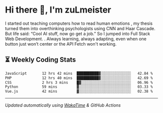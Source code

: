 # Hi there 👋, I'm zuLmeister

I started out teaching computers how to read human emotions , my thesis turned them into overthinking psychologists using CNN and Haar Cascade.
But life said: “Cool AI stuff, now go get a job.” So I jumped into Full Stack Web Development. .
Always learning, always adapting, even when one button just won’t center or the API Fetch won't working.

## ⏳ Weekly Coding Stats
<!--START_SECTION:waka-->

```txt
JavaScript       12 hrs 42 mins  ██████████▓░░░░░░░░░░░░░░   42.84 %
PHP              12 hrs 40 mins  ██████████▓░░░░░░░░░░░░░░   42.69 %
CSS              2 hrs 3 mins    █▓░░░░░░░░░░░░░░░░░░░░░░░   06.96 %
Python           59 mins         ▓░░░░░░░░░░░░░░░░░░░░░░░░   03.33 %
Vue.js           42 mins         ▓░░░░░░░░░░░░░░░░░░░░░░░░   02.38 %
```

<!--END_SECTION:waka-->

---
*Updated automatically using [WakaTime](https://wakatime.com/) & GitHub Actions*
